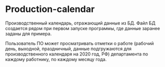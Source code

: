 # Production-calendar
Производственный календарь, отражающий данные из БД. Файл БД создается рядом при первом запуске программы, где
данные заранее заданы для примера.

Пользователь ПО может просматривать отметки о работе (рабочий день, выходной, праздничный, данные подгружаются для производственного календаря на 2020 год, РФ) департамента по каждому работнику, по каждому месяцу года.
